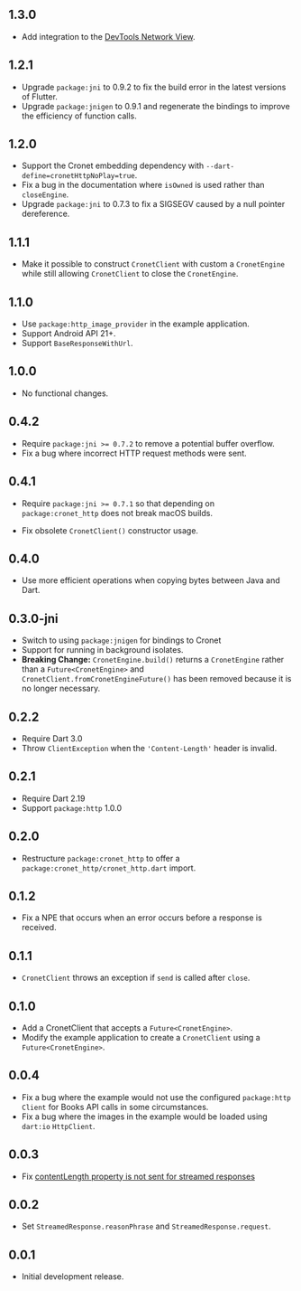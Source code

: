 ## 1.3.0

* Add integration to the
  [DevTools Network View](https://docs.flutter.dev/tools/devtools/network).

## 1.2.1

* Upgrade `package:jni` to 0.9.2 to fix the build error in the latest versions
  of Flutter.
* Upgrade `package:jnigen` to 0.9.1 and regenerate the bindings to improve the
  efficiency of function calls.

## 1.2.0

* Support the Cronet embedding dependency with `--dart-define=cronetHttpNoPlay=true`.
* Fix a bug in the documentation where `isOwned` is used rather than
  `closeEngine`.
* Upgrade `package:jni` to 0.7.3 to fix a SIGSEGV caused by a null
  pointer dereference.

## 1.1.1

* Make it possible to construct `CronetClient` with custom a `CronetEngine`
  while still allowing `CronetClient` to close the `CronetEngine`.

## 1.1.0

* Use `package:http_image_provider` in the example application.
* Support Android API 21+.
* Support `BaseResponseWithUrl`.

## 1.0.0

* No functional changes. 

## 0.4.2

* Require `package:jni >= 0.7.2` to remove a potential buffer overflow.
* Fix a bug where incorrect HTTP request methods were sent.

## 0.4.1
 
* Require `package:jni >= 0.7.1` so that depending on `package:cronet_http` 
  does not break macOS builds.

* Fix obsolete `CronetClient()` constructor usage.

## 0.4.0
 
* Use more efficient operations when copying bytes between Java and Dart.

## 0.3.0-jni

* Switch to using `package:jnigen` for bindings to Cronet
* Support for running in background isolates.
* **Breaking Change:** `CronetEngine.build()` returns a `CronetEngine` rather
  than a `Future<CronetEngine>` and `CronetClient.fromCronetEngineFuture()`
  has been removed because it is no longer necessary.

## 0.2.2

* Require Dart 3.0
* Throw `ClientException` when the `'Content-Length'` header is invalid.

## 0.2.1

* Require Dart 2.19
* Support `package:http` 1.0.0

## 0.2.0

* Restructure `package:cronet_http` to offer a
  `package:cronet_http/cronet_http.dart` import.

## 0.1.2

* Fix a NPE that occurs when an error occurs before a response is received.

## 0.1.1

* `CronetClient` throws an exception if `send` is called after `close`.

## 0.1.0

* Add a CronetClient that accepts a `Future<CronetEngine>`.
* Modify the example application to create a `CronetClient` using a
  `Future<CronetEngine>`.

## 0.0.4

* Fix a bug where the example would not use the configured `package:http`
  `Client` for Books API calls in some circumstances.
* Fix a bug where the images in the example would be loaded using `dart:io`
  `HttpClient`.

## 0.0.3

* Fix
  [contentLength property is not sent for streamed responses](https://github.com/dart-lang/http/issues/801)

## 0.0.2

* Set `StreamedResponse.reasonPhrase` and `StreamedResponse.request`. 

## 0.0.1

* Initial development release.
